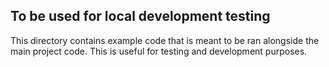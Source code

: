 ## To be used for local development testing

This directory contains example code that is meant to be ran alongside the main project code. This is useful for testing and development purposes.

